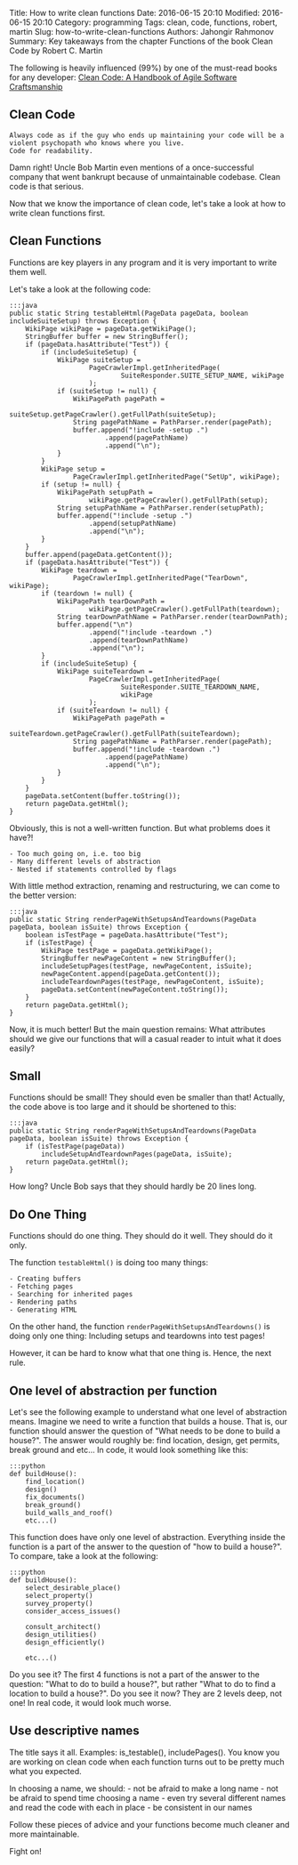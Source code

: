 Title: How to write clean functions
Date: 2016-06-15 20:10
Modified: 2016-06-15 20:10
Category: programming
Tags: clean, code, functions, robert, martin
Slug: how-to-write-clean-functions
Authors: Jahongir Rahmonov
Summary: Key takeaways from the chapter Functions of the book Clean Code by Robert C. Martin 

The following is heavily influenced (99%) by one of the must-read books for any developer: [Clean Code: A Handbook of Agile Software Craftsmanship](https://www.amazon.com/Clean-Code-Handbook-Software-Craftsmanship/dp/0132350882)

Clean Code
----------

    Always code as if the guy who ends up maintaining your code will be a violent psychopath who knows where you live.
    Code for readability.
    
Damn right! Uncle Bob Martin even mentions of a once-successful company that went bankrupt 
because of unmaintainable codebase. Clean code is that serious.

Now that we know the importance of clean code, let's take a look at how to write clean functions first.

Clean Functions
---------------

Functions are key players in any program and it is very important to write them well.

Let's take a look at the following code:

    :::java
    public static String testableHtml(PageData pageData, boolean includeSuiteSetup) throws Exception {
        WikiPage wikiPage = pageData.getWikiPage();
        StringBuffer buffer = new StringBuffer();
        if (pageData.hasAttribute("Test")) {
            if (includeSuiteSetup) {
                WikiPage suiteSetup =
                        PageCrawlerImpl.getInheritedPage(
                                SuiteResponder.SUITE_SETUP_NAME, wikiPage
                        );
                if (suiteSetup != null) {
                    WikiPagePath pagePath =
                            suiteSetup.getPageCrawler().getFullPath(suiteSetup);
                    String pagePathName = PathParser.render(pagePath);
                    buffer.append("!include -setup .")
                            .append(pagePathName)
                            .append("\n");
                }
            }
            WikiPage setup =
                    PageCrawlerImpl.getInheritedPage("SetUp", wikiPage);
            if (setup != null) {
                WikiPagePath setupPath =
                        wikiPage.getPageCrawler().getFullPath(setup);
                String setupPathName = PathParser.render(setupPath);
                buffer.append("!include -setup .")
                        .append(setupPathName)
                        .append("\n");
            }
        }
        buffer.append(pageData.getContent());
        if (pageData.hasAttribute("Test")) {
            WikiPage teardown =
                    PageCrawlerImpl.getInheritedPage("TearDown", wikiPage);
            if (teardown != null) {
                WikiPagePath tearDownPath =
                        wikiPage.getPageCrawler().getFullPath(teardown);
                String tearDownPathName = PathParser.render(tearDownPath);
                buffer.append("\n")
                        .append("!include -teardown .")
                        .append(tearDownPathName)
                        .append("\n");
            }
            if (includeSuiteSetup) {
                WikiPage suiteTeardown =
                        PageCrawlerImpl.getInheritedPage(
                                SuiteResponder.SUITE_TEARDOWN_NAME,
                                wikiPage
                        );
                if (suiteTeardown != null) {
                    WikiPagePath pagePath =
                            suiteTeardown.getPageCrawler().getFullPath(suiteTeardown);
                    String pagePathName = PathParser.render(pagePath);
                    buffer.append("!include -teardown .")
                            .append(pagePathName)
                            .append("\n");
                }
            }
        }
        pageData.setContent(buffer.toString());
        return pageData.getHtml();
    }
    
Obviously, this is not a well-written function. But what problems does it have?!

    - Too much going on, i.e. too big
    - Many different levels of abstraction
    - Nested if statements controlled by flags
    
With little method extraction, renaming and restructuring, we can come to the better version:

    :::java
    public static String renderPageWithSetupsAndTeardowns(PageData pageData, boolean isSuite) throws Exception {
        boolean isTestPage = pageData.hasAttribute("Test");
        if (isTestPage) {
            WikiPage testPage = pageData.getWikiPage();
            StringBuffer newPageContent = new StringBuffer();
            includeSetupPages(testPage, newPageContent, isSuite);
            newPageContent.append(pageData.getContent());
            includeTeardownPages(testPage, newPageContent, isSuite);
            pageData.setContent(newPageContent.toString());
        }
        return pageData.getHtml();
    }
    
Now, it is much better! But the main question remains: What attributes should we give our functions that 
will a casual reader to intuit what it does easily?
    
Small
-----

Functions should be small! They should even be smaller than that! Actually, the code above is too large and
it should be shortened to this:

    :::java
    public static String renderPageWithSetupsAndTeardowns(PageData pageData, boolean isSuite) throws Exception {
        if (isTestPage(pageData))
            includeSetupAndTeardownPages(pageData, isSuite);
        return pageData.getHtml();
    }
    
How long? Uncle Bob says that they should hardly be 20 lines long.

Do One Thing
------------

Functions should do one thing. They should do it well. They should do it only.

The function `testableHtml()` is doing too many things:

    - Creating buffers
    - Fetching pages
    - Searching for inherited pages
    - Rendering paths
    - Generating HTML
    
On the other hand, the function `renderPageWithSetupsAndTeardowns()` is doing only one thing: Including setups and teardowns into test pages!

However, it can be hard to know what that one thing is. Hence, the next rule.

One level of abstraction per function
-------------------------------------

Let's see the following example to understand what one level of abstraction means.
Imagine we need to write a function that builds a house. That is, our function should answer the question of
"What needs to be done to build a house?". The answer would roughly be: find location, design, get permits, break ground and etc...
In code, it would look something like this: 

    :::python
    def buildHouse():
        find_location()
        design()
        fix_documents()
        break_ground()
        build_walls_and_roof()
        etc...()
        
This function does have only one level of abstraction. Everything inside the function is a part of the answer to the question of "how to build a house?".
To compare, take a look at the following:

    :::python
    def buildHouse():
        select_desirable_place()
        select_property()
        survey_property()
        consider_access_issues()
        
        consult_architect()
        design_utilities()
        design_efficiently()
        
        etc...()
        
Do you see it? The first 4 functions is not a part of the answer to the question: "What to do to build a house?", but rather "What to do to find a location to build a house?".
Do you see it now? They are 2 levels deep, not one! In real code, it would look much worse.

Use descriptive names
---------------------

The title says it all. Examples: is_testable(), includePages().
You know you are working on clean code when each function turns out to be pretty much what you expected.
 
In choosing a name, we should:
    - not be afraid to make a long name
    - not be afraid to spend time choosing a name
    - even try several different names and read the code with each in place
    - be consistent in our names

Follow these pieces of advice and your functions become much cleaner and more maintainable.

Fight on!
